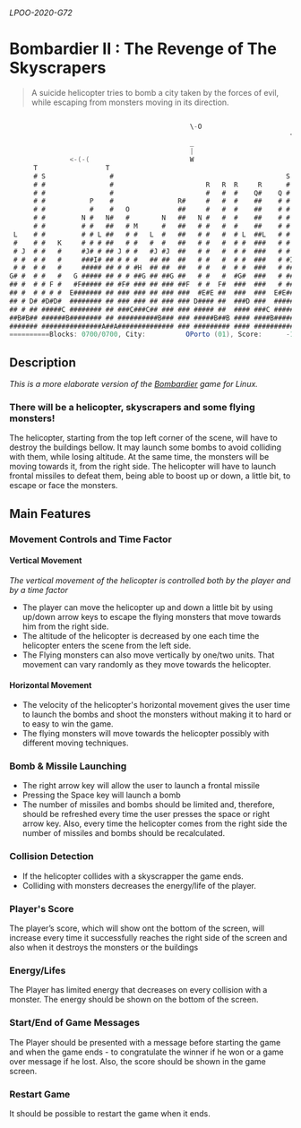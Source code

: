 <link href="https://fonts.googleapis.com/css2?family=Roboto+Slab:wght@700&display=swap" rel="stylesheet">

###### LPOO-2020-G72

# Bombardier II : The Revenge of The Skyscrapers

> A suicide helicopter tries to bomb a city taken by the forces of evil, while escaping from monsters moving in its direction.

```java

                                             \-O
                                                                      <-/-{
                                             _
                                             |
               <-(-(                         W
      T                 T                                               T
      # S                #                                           S  #
      # #                #                       R   R  R     R      #  #
      # #                #                       #   #  #    Q#    Q #  #    Q
      # #           P    #                R#     #   #  #    ##    # #  #    #
      # #           #    #   O            ##     #   #  #    ##    # #  #    #
      # #         N #   N#   #        N   ##   N #   #  #    ##    # #  #    # N
      # #         # #   ##   # M      #   ##   # #   #  #    ##    # # M#    # #
 L    # #         # # L ##   # #   L  #   ##   # #   #  # L  ##L   # # ##    # #
 #    # #   K     # # # ##   # #   #  #   ##   # #   #  # #  ###   # # ## K  # #
 # J  # #   #     #J# # ## J # #   #J #J  ##   # #   #  # #  ###   # # ## #  # #
 # #  # #   #     ###I# ## # # #   ## ##  ##   # #   #  # #  ###   # #I## #  # #
 # #  # #   #     ##### ## # # #H  ## ##  ##   # #   #  # #  ###   # #### #  # #
G# #  # #   #   G ##### ## # # ##G ## ##G ##   # #   #  #G#  ###   # #### #  # #
## #  # # F #   #F##### ## #F# ### ## ### ##F  # #  F#  ###  ###   # ####F#FF# #
## #  # # # #  E####### ## ### ### ## ### ###  #E#E ##  ###  ###  E#E######### #
## # D# #D#D#  ######## ## ### ### ## ### ### D#### ##  ###D ###  ############ #
## # ## #####C ######## ## ###C###C## ### ### ##### ##  #### ###C ############ #
##B#B## ######B######## ## ##########B### ### #####B##B #### ####B############ #
####### ###############A##A############## ### ######### #### ################# #
==========Blocks: 0700/0700, City:          OPorto (01), Score:      -1=========
```

## Description

*This is a more elaborate version of the [Bombardier](https://www.uvlist.net/game-187836-bombardier) game for Linux.*

### There will be a helicopter, skyscrapers and some flying monsters!

The helicopter, starting from the top left corner of the scene, will have to destroy the buildings bellow. It may launch some bombs to avoid colliding with them, while losing altitude. At the same time, the monsters will be moving towards it, from the right side. The helicopter will have to launch frontal missiles to defeat them, being able to boost up or down, a little bit, to escape or face the monsters.

## Main Features

### Movement Controls and Time Factor
#### Vertical Movement
*The vertical movement of the helicopter is controlled both by the player and by a time factor*
- The player can move the helicopter up and down  a little bit by using up/down arrow keys to escape the flying monsters that move towards him from the right side.
- The altitude of the helicopter is decreased by one each time the helicopter enters the scene from the left side.
- The Flying monsters can also move vertically by one/two units. That movement can vary randomly as they move towards the helicopter.
#### Horizontal Movement
 - The velocity of the helicopter's horizontal movement gives the user time to launch the bombs and shoot the monsters without making it to hard or to easy to win the game.
- The flying monsters will move towards the helicopter possibly with different moving techniques.
### Bomb & Missile Launching
- The right arrow key will allow the user to launch a frontal missile
- Pressing the Space key will launch a bomb 
- The number of missiles and bombs should be limited and, therefore, should be refreshed every time the user presses the space or right arrow key. Also, every time the helicopter comes from the right side the number of missiles and bombs should be recalculated.
### Collision Detection
- If the helicopter collides with a skyscrapper the game ends.
- Colliding with monsters decreases the energy/life of the player.
###  Player's Score
 The player’s score, which will show ont the bottom of the screen, will increase every time it successfully reaches the right side of the screen and also when it destroys the monsters or the buildings
### Energy/Lifes
 The Player has limited energy that decreases on every collision with a monster. The energy should be shown on the bottom of the screen.
### Start/End of Game Messages
The Player should be presented with a message before starting the game and when the game ends - to congratulate the winner if he won or a game over message if he lost. Also, the score should be shown in the game screen. 
### Restart Game
It should be possible to restart the game when it ends.
